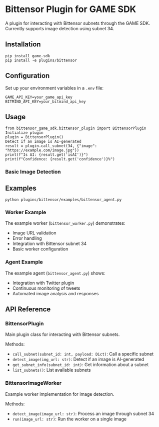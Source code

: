 # Bittensor Plugin for GAME SDK

A plugin for interacting with Bittensor subnets through the GAME SDK. Currently supports image detection using subnet 34.

## Installation

```
pip install game-sdk
pip install -e plugins/bittensor
```

## Configuration

Set up your environment variables in a `.env` file:

```
GAME_API_KEY=your_game_api_key
BITMIND_API_KEY=your_bitmind_api_key
```
## Usage
```
from bittensor_game_sdk.bittensor_plugin import BittensorPlugin
Initialize plugin
plugin = BittensorPlugin()
Detect if an image is AI-generated
result = plugin.call_subnet(34, {"image": "https://example.com/image.jpg"})
print(f"Is AI: {result.get('isAI')}")
print(f"Confidence: {result.get('confidence')}%")
```


### Basic Image Detection

## Examples

```
python plugins/bittensor/examples/bittensor_agent.py
```

### Worker Example

The example worker (`bittensor_worker.py`) demonstrates:

- Image URL validation
- Error handling
- Integration with Bittensor subnet 34
- Basic worker configuration

### Agent Example

The example agent (`bittensor_agent.py`) shows:

- Integration with Twitter plugin
- Continuous monitoring of tweets
- Automated image analysis and responses

## API Reference

### BittensorPlugin

Main plugin class for interacting with Bittensor subnets.

Methods:

- `call_subnet(subnet_id: int, payload: Dict)`: Call a specific subnet
- `detect_image(img_url: str)`: Detect if an image is AI-generated
- `get_subnet_info(subnet_id: int)`: Get information about a subnet
- `list_subnets()`: List available subnets

### BittensorImageWorker

Example worker implementation for image detection.

Methods:

- `detect_image(image_url: str)`: Process an image through subnet 34
- `run(image_url: str)`: Run the worker on a single image

